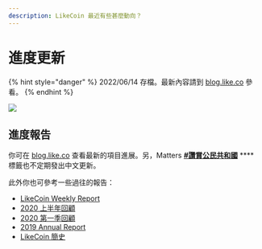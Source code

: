 ```yaml
---
description: LikeCoin 最近有些甚麼動向？
---
```


# 進度更新

{% hint style="danger" %}
2022/06/14 存檔。最新內容請到 [blog.like.co](https://blog.like.co/) 參看。
{% endhint %}

![](../../.gitbook/assets/LikeCoin\_AD69\_Stat\_Sept\_Artwork1-06.png)

## 進度報告

你可在 [blog.like.co](https://blog.like.co/zh/category/%E9%80%B2%E5%BA%A6%E6%9B%B4%E6%96%B0/) 查看最新的項目進展。另，Matters [**#讚賞公民共和國**](https://matters.news/tags/VGFnOjgwOTQ) **** 標籤也不定期發出中文更新。



此外你也可參考一些過往的報告：

* [LikeCoin Weekly Report](https://medium.com/likecoin/tagged/weekly-report)
* [2020 上半年回顧](https://matters.news/@likecoin/%E8%AE%9A%E8%B3%9E%E5%85%AC%E6%B0%91-2020-%E4%B8%8A%E5%8D%8A%E5%B9%B4%E5%9B%9E%E9%A1%A7-bafyreidroqj5elqim2jnr3u2zd75ysdgflu7jyinnm7cg7ztjlpfv7z36m)
* [2020 第一季回顧](https://matters.news/@likecoin/%E8%AE%9A%E8%B3%9E%E5%85%AC%E6%B0%91-2020-%E7%AC%AC%E4%B8%80%E5%AD%A3%E5%9B%9E%E9%A1%A7-bafyreifdlfznigt3htdur7e2pyomoem5chmmortz34rnakprxdipt6s2vy)
* [2019 Annual Report](https://medium.com/likecoin/likecoin-annual-report-2019-f831cb873801)
* [LikeCoin 簡史](https://medium.com/likecoin/likecoin-chronicle-769001f784b3)
